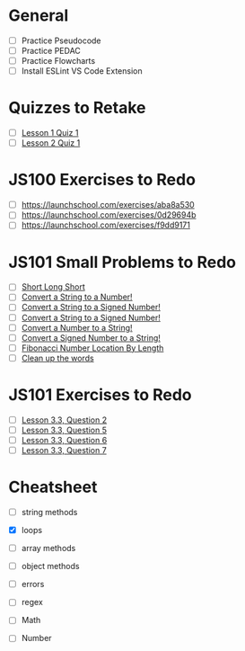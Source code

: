 # General
- [ ] Practice Pseudocode
- [ ] Practice PEDAC
- [ ] Practice Flowcharts
- [ ] Install ESLint VS Code Extension

# Quizzes to Retake
- [ ] [Lesson 1 Quiz 1](https://launchschool.com/lessons/c5707865/assignments/289bfa86)
- [ ] [Lesson 2 Quiz 1](https://launchschool.com/lessons/64655364/assignments/358c288b)

# JS100 Exercises to Redo
- [ ] https://launchschool.com/exercises/aba8a530
- [ ] https://launchschool.com/exercises/0d29694b
- [ ] https://launchschool.com/exercises/f9dd9171

# JS101 Small Problems to Redo
- [ ] [Short Long Short](https://launchschool.com/exercises/c55f9982)
- [ ] [Convert a String to a Number!](https://launchschool.com/exercises/a5d2d50f)
- [ ] [Convert a String to a Signed Number!](https://launchschool.com/exercises/6974d7f2)
- [ ] [Convert a String to a Signed Number!](https://launchschool.com/exercises/6974d7f2)
- [ ] [Convert a Number to a String!](https://launchschool.com/exercises/ad60d5e2)
- [ ] [Convert a Signed Number to a String!](https://launchschool.com/exercises/5fb347bd)
- [ ] [Fibonacci Number Location By Length](https://launchschool.com/exercises/6ec7341d)
- [ ] [Clean up the words](https://launchschool.com/exercises/6ccbdf07)

# JS101 Exercises to Redo
- [ ] [Lesson 3.3, Question 2](https://launchschool.com/lessons/0206c7f9/assignments/bb21fab7)
- [ ] [Lesson 3.3, Question 5](https://launchschool.com/lessons/0206c7f9/assignments/bb21fab7)
- [ ] [Lesson 3.3, Question 6](https://launchschool.com/lessons/0206c7f9/assignments/bb21fab7)
- [ ] [Lesson 3.3, Question 7](https://launchschool.com/lessons/0206c7f9/assignments/bb21fab7)

# Cheatsheet
- [ ] string methods
- [x] loops
- [ ] array methods
- [ ] object methods
- [ ] errors
- [ ] regex
- [ ] Math
- [ ] Number

